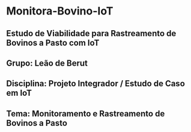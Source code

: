 # Monitora-Bovino-IoT
## Estudo de Viabilidade para Rastreamento de Bovinos a Pasto com IoT
## Grupo: Leão de Berut
## Disciplina: Projeto Integrador / Estudo de Caso em IoT
## Tema: Monitoramento e Rastreamento de Bovinos a Pasto
